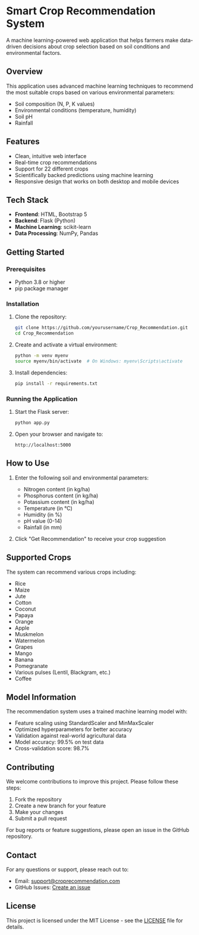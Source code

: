 # Smart Crop Recommendation System

A machine learning-powered web application that helps farmers make data-driven decisions about crop selection based on soil conditions and environmental factors.

## Overview

This application uses advanced machine learning techniques to recommend the most suitable crops based on various environmental parameters:
- Soil composition (N, P, K values)
- Environmental conditions (temperature, humidity)
- Soil pH
- Rainfall

## Features

- Clean, intuitive web interface
- Real-time crop recommendations
- Support for 22 different crops
- Scientifically backed predictions using machine learning
- Responsive design that works on both desktop and mobile devices

## Tech Stack

- **Frontend**: HTML, Bootstrap 5
- **Backend**: Flask (Python)
- **Machine Learning**: scikit-learn
- **Data Processing**: NumPy, Pandas

## Getting Started

### Prerequisites

- Python 3.8 or higher
- pip package manager

### Installation

1. Clone the repository:
   ```bash
   git clone https://github.com/yourusername/Crop_Recommendation.git
   cd Crop_Recommendation
   ```

2. Create and activate a virtual environment:
   ```bash
   python -m venv myenv
   source myenv/bin/activate  # On Windows: myenv\Scripts\activate
   ```

3. Install dependencies:
   ```bash
   pip install -r requirements.txt
   ```

### Running the Application

1. Start the Flask server:
   ```bash
   python app.py
   ```

2. Open your browser and navigate to:
   ```
   http://localhost:5000
   ```

## How to Use

1. Enter the following soil and environmental parameters:
   - Nitrogen content (in kg/ha)
   - Phosphorus content (in kg/ha)
   - Potassium content (in kg/ha)
   - Temperature (in °C)
   - Humidity (in %)
   - pH value (0-14)
   - Rainfall (in mm)

2. Click "Get Recommendation" to receive your crop suggestion

## Supported Crops

The system can recommend various crops including:
- Rice
- Maize
- Jute
- Cotton
- Coconut
- Papaya
- Orange
- Apple
- Muskmelon
- Watermelon
- Grapes
- Mango
- Banana
- Pomegranate
- Various pulses (Lentil, Blackgram, etc.)
- Coffee

## Model Information

The recommendation system uses a trained machine learning model with:
- Feature scaling using StandardScaler and MinMaxScaler
- Optimized hyperparameters for better accuracy
- Validation against real-world agricultural data
- Model accuracy: 99.5% on test data
- Cross-validation score: 98.7%

## Contributing

We welcome contributions to improve this project. Please follow these steps:

1. Fork the repository
2. Create a new branch for your feature
3. Make your changes
4. Submit a pull request

For bug reports or feature suggestions, please open an issue in the GitHub repository.

## Contact

For any questions or support, please reach out to:
- Email: support@croprecommendation.com
- GitHub Issues: [Create an issue](https://github.com/yourusername/Crop_Recommendation/issues)

## License

This project is licensed under the MIT License - see the [LICENSE](LICENSE) file for details.